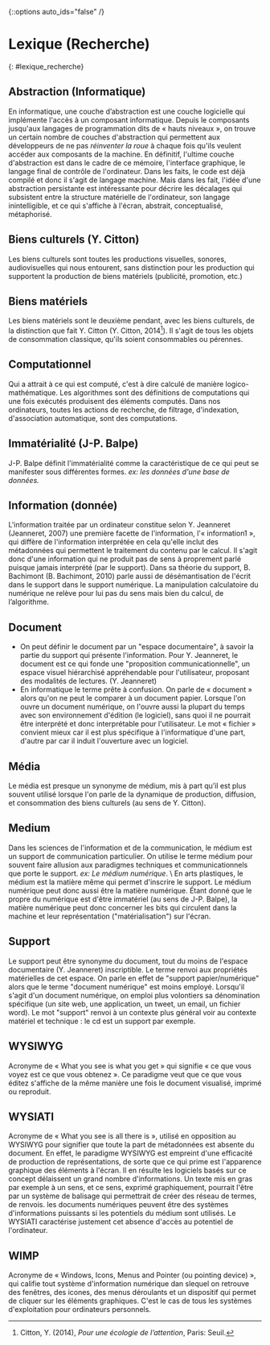 {::options auto_ids="false" /}

Lexique (Recherche)
=
{: #lexique_recherche}

## Abstraction (Informatique)

En informatique, une couche d’abstraction est une couche logicielle qui implémente l'accès à un composant informatique. Depuis le composants jusqu'aux langages de programmation dits de « hauts niveaux », on trouve un certain nombre de couches d'abstraction qui permettent aux développeurs de ne pas *réinventer la roue* à chaque fois qu'ils veulent accéder aux composants de la machine. En définitif, l'ultime couche d'abstraction est dans le cadre de ce mémoire, l'interface graphique, le langage final de contrôle de l'ordinateur. Dans les faits, le code est déjà compilé et donc il s'agit de langage machine. Mais dans les fait, l'idée d'une abstraction persistante est intéressante pour décrire les décalages qui subsistent entre la structure matérielle de l'ordinateur, son langage inintelligible, et ce qui s'affiche à l'écran, abstrait, conceptualisé, métaphorisé.

## Biens culturels (Y. Citton)
Les biens culturels sont toutes les productions visuelles, sonores, audiovisuelles qui nous entourent, sans distinction pour les production qui supportent la production de biens matériels (publicité, promotion, etc.)

## Biens matériels
Les biens matériels sont le deuxième pendant, avec les biens culturels, de la distinction que fait Y. Citton (Y. Citton, 2014[^citton]). Il s'agit de tous les objets de consommation classique, qu'ils soient consommables ou pérennes.

## Computationnel
Qui a attrait à ce qui est computé, c'est à dire calculé de manière logico-mathématique. Les algorithmes sont des définitions de computations qui une fois exécutés produisent des éléments computés. Dans nos ordinateurs, toutes les actions de recherche, de filtrage, d'indexation, d'association automatique, sont des computations.

## Immatérialité (J-P. Balpe)
J-P. Balpe définit l'immatérialité comme la caractéristique de ce qui peut se manifester sous différentes formes. *ex: les données d'une base de données.*

## Information (donnée)
L'information traitée par un ordinateur constitue selon Y. Jeanneret (Jeanneret, 2007) une première facette de l'information, l'« information1 », qui diffère de l'information interprétée en cela qu'elle inclut des métadonnées qui permettent le traitement du contenu par le calcul. Il s'agit donc d'une information qui ne produit pas de sens à proprement parlé puisque jamais interprété (par le support). Dans sa théorie du support, B. Bachimont (B. Bachimont, 2010) parle aussi de désémantisation de l'écrit dans le support dans le support numérique. La manipulation calculatoire du numérique ne relève pour lui pas du sens mais bien du calcul, de l’algorithme.

## Document

+ On peut définir le document par un "espace documentaire", à savoir la partie du support qui présente l'information. Pour Y. Jeanneret, le document est ce qui fonde une "proposition communicationnelle", un espace visuel hiérarchisé appréhendable pour l'utilisateur, proposant des modalités de lectures. (Y. Jeanneret)
+ En informatique le terme prête à confusion. On parle de « document » alors qu'on ne peut le comparer à un document papier. Lorsque l'on ouvre un document numérique, on l'ouvre aussi la plupart du temps avec son environnement d'édition (le logiciel), sans quoi il ne pourrait être interprété et donc interprétable pour l'utilisateur. Le mot « fichier » convient mieux car il est plus spécifique à l'informatique d'une part, d'autre par car il induit l'ouverture avec un logiciel.

## Média
Le média est presque un synonyme de médium, mis à part qu’il est plus souvent utilisé lorsque l'on parle de la dynamique de production, diffusion, et consommation des biens culturels (au sens de Y. Citton).

## Medium
Dans les sciences de l'information et de la communication, le médium est un support de communication particulier. On utilise le terme médium pour souvent faire allusion aux paradigmes techniques et communicationnels que porte le support. *ex: Le médium numérique*. \\
En arts plastiques, le médium est la matière même qui permet d'inscrire le support. Le médium numérique peut donc aussi être la matière numérique. Étant donné que le propre du numérique est d'être immatériel (au sens de J-P. Balpe), la matière numérique peut donc concerner les bits qui circulent dans la machine et leur représentation ("matérialisation") sur l'écran.

## Support
Le support peut être synonyme du document, tout du moins de l'espace documentaire (Y. Jeanneret) inscriptible. Le terme renvoi aux propriétés matérielles de cet espace. On parle en effet de "support papier/numérique" alors que le terme "document numérique" est moins employé. Lorsqu'il s'agit d'un document numérique, on emploi plus volontiers sa dénomination spécifique (un site web, une application, un tweet, un email, un fichier word). Le mot "support" renvoi à un contexte plus général voir au contexte matériel et technique : le cd est un support par exemple.

## WYSIWYG
Acronyme de « What you see is what you get » qui signifie « ce que vous voyez est ce que vous obtenez ». Ce paradigme veut que ce que vous éditez s'affiche de la même manière une fois le document visualisé, imprimé ou reproduit.

## WYSIATI
Acronyme de « What you see is all there is », utilisé en opposition au WYSIWYG pour signifier que toute la part de métadonnées est absente du document. En effet, le paradigme WYSIWYG est empreint d'une efficacité de production de représentations, de sorte que ce qui prime est l'apparence graphique des éléments à l'écran. Il en résulte les logiciels basés sur ce concept délaissent un grand nombre d'informations. Un texte mis en gras par exemple à un sens, et ce sens, exprimé graphiquement, pourrait l'être par un système de balisage qui permettrait de créer des réseau de termes, de renvois. les documents numériques peuvent être des systèmes d'informations puissants si les potentiels du médium sont utilisés. Le WYSIATI caractérise justement cet absence d'accès au potentiel de l'ordinateur.

## WIMP
Acronyme de « Windows, Icons, Menus and Pointer (ou pointing device) », qui califie tout système d'information numérique dan slequel on retrouve des fenêtres, des icones, des menus déroulants et un dispositif qui permet de cliquer sur les éléments graphiques. C'est le cas de tous les systèmes d'exploitation pour ordinateurs personnels.

[^citton]: Citton, Y. (2014), *Pour une écologie de l’attention*, Paris: Seuil.
